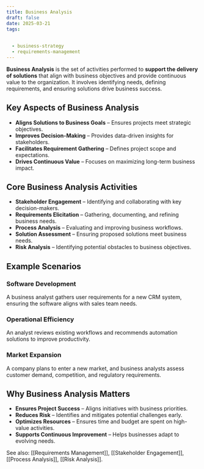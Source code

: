 ```yaml
---
title: Business Analysis
draft: false
date: 2025-03-21
tags:
  
  
  - business-strategy
  - requirements-management
---
```


**Business Analysis** is the set of activities performed to **support the delivery of solutions** that align with business objectives and provide continuous value to the organization. It involves identifying needs, defining requirements, and ensuring solutions drive business success.

## Key Aspects of Business Analysis
- **Aligns Solutions to Business Goals** – Ensures projects meet strategic objectives.
- **Improves Decision-Making** – Provides data-driven insights for stakeholders.
- **Facilitates Requirement Gathering** – Defines project scope and expectations.
- **Drives Continuous Value** – Focuses on maximizing long-term business impact.

## Core Business Analysis Activities
- **Stakeholder Engagement** – Identifying and collaborating with key decision-makers.
- **Requirements Elicitation** – Gathering, documenting, and refining business needs.
- **Process Analysis** – Evaluating and improving business workflows.
- **Solution Assessment** – Ensuring proposed solutions meet business needs.
- **Risk Analysis** – Identifying potential obstacles to business objectives.

## Example Scenarios

### **Software Development**
A business analyst gathers user requirements for a new CRM system, ensuring the software aligns with sales team needs.

### **Operational Efficiency**
An analyst reviews existing workflows and recommends automation solutions to improve productivity.

### **Market Expansion**
A company plans to enter a new market, and business analysts assess customer demand, competition, and regulatory requirements.

## Why Business Analysis Matters
- **Ensures Project Success** – Aligns initiatives with business priorities.
- **Reduces Risk** – Identifies and mitigates potential challenges early.
- **Optimizes Resources** – Ensures time and budget are spent on high-value activities.
- **Supports Continuous Improvement** – Helps businesses adapt to evolving needs.

See also: [[Requirements Management]], [[Stakeholder Engagement]], [[Process Analysis]], [[Risk Analysis]].
